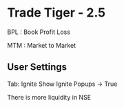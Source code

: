 


# Trade Tiger - 2.5

BPL
: Book Profit Loss

MTM
: Market to Market

## User Settings
Tab: Ignite
Show Ignite Popups -> True

There is more liquidity in NSE

<!--stackedit_data:
eyJoaXN0b3J5IjpbODEzMzk3NjA1LC0xNzQyNjk2NTQzXX0=
-->